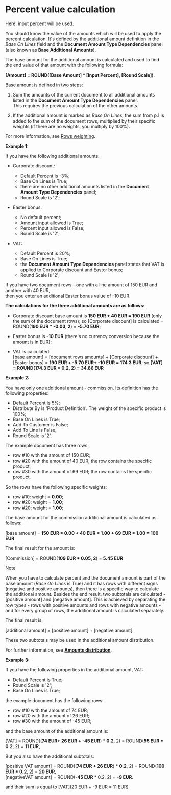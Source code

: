 # Percent value calculation

Here, input percent will be used. 

You should know the value of the amounts which will be used to apply the percent calculation. It's defined by the additional amount definition in the *Base On Lines* field and the **Document Amount Type Dependencies** panel (also known as **Base Additional Amounts**). 

Тhe base amount for the additional amount is calculated and used to find the end value of that amount with the following formula:
 
**[Amount] = ROUND([Base Amount] * [Input Percent], [Round Scale])**.
 
Base amount is defined in two steps:

1. Sum the amounts of the current document to all additional amounts listed in the **Document Amount Type Dependencies** panel. <br>
This requires the previous calculation of the other amounts.

2. If the аdditional аmount is marked as _Base On Lines_, the sum from p.1 is added to the sum of the document rows, multiplied by their specific weights (if there are no weights, you multiply by 100%). 

For more information, see [Rows weighting](rows-weighting.md).


**Example 1:**

If you have the following additional amounts:

- Corporate discount:

    - Default Percent is -3%;
    - Base On Lines is True;
    - there are no other additional amounts listed in the **Document Amount Type Dependencies** panel;
    - Round Scale is '2';
    
- Easter bonus:

    - No default percent;
    - Amount input allowed is True;
    - Percent input allowed is False;
    - Round Scale is '2';
    
- VAT:

    - Default Percent is 20%; 
    - Base On Lines is True;
    - the **Document Amount Type Dependencies** panel states that VAT is applied to Corporate discount and Easter bonus;
    - Round Scale is '2';
 
If you have two document rows - one with a line amount of 150 EUR and another with 40 EUR, <br> then you enter an additional Easter bonus value of -10 EUR. 

**The calculations for the three additional amounts are as follows:**

- Corporate discount base amount is **150 EUR + 40 EUR = 190 EUR** (only the sum of the document rows); so [Corporate discount] is calculated = ROUND(**190 EUR * -0.03, 2**) = **-5.70 EUR**;

- Easter bonus is **-10 EUR** (there's no currency conversion because the amount is in EUR);
- VAT is calculated:</br>
[base amount] = [document rows amounts] + [Corporate discount] + [Easter bonus]  = **190 EUR + -5.70 EUR+ -10 EUR = 174.3 EUR**; so **[VAT] = ROUND(174.3 EUR * 0.2, 2) = 34.86 EUR**
 
 
**Example 2:**

You have only one additional amount - commission. Its definition has the following properties:

- Default Percent is 5%;
- Distribute By is 'Product Definition'. The weight of the specific product is 100%;
- Base On Lines is True;
- Add To Customer is False;
- Add To Line is False;
- Round Scale is '2'.

The example document has three rows:

- row #10 with the amount of 150 EUR;
- row #20 with the amount of 40 EUR; the row contains the specific product;
- row #30 with the amount of 69 EUR; the row contains the specific product.

So the rows have the following specific weights:

- row #10: weight = **0.00**;
- row #20: weight = **1.00**;
- row #20: weight = **1.00**;
 
The base amount for the commission  additional amount is calculated as follows:

[base amount] = **150 EUR * 0.00 + 40 EUR * 1.00 + 69 EUR * 1.00 = 109 EUR**

The final result for the amount is:

[Commission] = ROUND(**109 EUR * 0.05, 2**) = **5.45 EUR**

>[!NOTE]
>
> When you have to calculate percent and the document amount is part of the base amount (*Base On Lines* is True) and it has rows with different signs (negative and positive amounts), then there is a specific way to calculate the additional amount. Besides the end result, two subtotals are calculated - [positive amount] and [negative amount]. This is achieved by separating the row types - rows with positive amounts and rows with negative amounts - and for every group of rows, the additional amount is calculated separately. 
> 
> Тhe final result is:
> 
> [additional amount] = [positive amount] + [negative amount]
> 
 These two subtotals may be used in the additional amount distribution. 
 
 For further information, see **[Amounts distribution](https://docs.erp.net/tech/advanced/document-amounts/amounts-distribution/index.html)**.

**Example 3:**

If you have the following properties in the additional amount, VAT:

- Default Percent is True;
- Round Scale is '2';
- Base On Lines is True;

the example document has the following rows:

- row #10 with the amount of 74 EUR;
- row #20 with the amount of 26 EUR;
- row #30 with the amount of -45 EUR;
 
and the base amount of the additional amount is:

[VAT] = ROUND((**74 EUR+ 26 EUR + -45 EUR**) * **0.2**, 2) = ROUND(**55 EUR * 0.2**, 2) = **11 EUR**,

But you also have the additional subtotals:

[positive VAT amount] = ROUND((**74 EUR + 26 EUR**) * **0.2**, 2) = ROUND(**100 EUR * 0.2**, 2) = **20 EUR**,<br>
[negativeVAT amount] = ROUND(**-45 EUR** * 0.2, 2) = **-9 EUR**.

and their sum is equal to [VAT](20 EUR + -9 EUR = 11 EUR)


